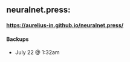 ## neuralnet.press:
#### https://aurelius-in.github.io/neuralnet.press/
#### Backups 
- July 22 @ 1:32am 
